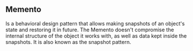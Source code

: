 ## Memento
Is a behavioral design pattern that allows making snapshots of an object's state and restoring it in future. The Memento doesn't compromise the internal structure of the object it works with, as well as data kept inside the snapshots. It is also known as the snapshot pattern.